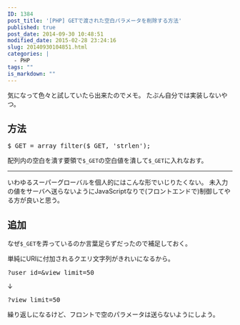 ```yaml
---
ID: 1384
post_title: '[PHP] GETで渡された空白パラメータを削除する方法'
published: true
post_date: 2014-09-30 10:48:51
modified_date: 2015-02-28 23:24:16
slug: 20140930104851.html
categories: |
  - PHP
tags: ""
is_markdown: ""
---
```

気になって色々と試していたら出来たのでメモ。
たぶん自分では実装しないやつ。
<!--more-->
<h2>方法</h2>
<pre class="prettyprint linenums lang-php">$_GET = array_filter($_GET, &#039;strlen&#039;);</pre>
配列内の空白を潰す要領で<code>$_GET</code>の空白値を潰して<code>$_GET</code>に入れなおす。
<hr>
いわゆるスーパーグローバルを個人的にはこんな形でいじりたくない。
未入力の値をサーバへ送らないようにJavaScriptなりで(フロントエンドで)制御してやる方が良いと思う。

<h2>追加</h2>
なぜ<code>$_GET</code>を弄っているのか言葉足らずだったので補足しておく。

単純にURIに付加されるクエリ文字列がきれいになるから。
<pre>?user_id=&view_limit=50</pre>
↓
<pre>?view_limit=50</pre>

繰り返しになるけど、フロントで空のパラメータは送らないようにしよう。
